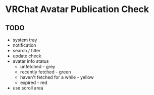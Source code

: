 # VRChat Avatar Publication Check

## TODO

- system tray
- notification
- search / filter
- update check
- avatar info status
  - unfetched - grey
  - recently fetched - green
  - haven't fetched for a while - yellow
  - expired - red
- use scroll area
